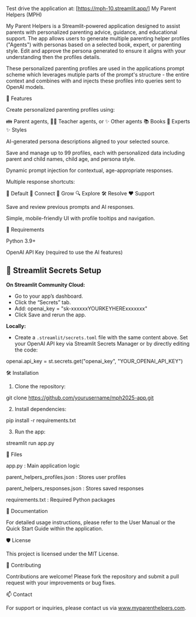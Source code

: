 Test drive the application at: [https://mph-10.streamlit.app/]
My Parent Helpers (MPH)

My Parent Helpers is a Streamlit-powered application designed to assist parents with personalized parenting advice, guidance, and educational support. The app allows users to generate multiple parenting helper profiles ("Agents") with personas based on a selected book, expert, or parenting style.  Edit and approve the persona generated to ensure it aligns with your understanding then the profiles details.

These personalized parenting profiles are used in the applications prompt scheme which leverages mutiple parts of the prompt's structure - the entire context and combines with  and injects these profiles into queries sent to OpenAI models.

🚀 Features

Create personalized parenting profiles using:

👪 Parent agents, 🧑‍🏫 Teacher agents, or ✨ Other agents
📚 Books
🧑‍ Experts
✨ Styles

AI-generated persona descriptions aligned to your selected source.

Save and manage up to 99 profiles, each with personalized data including parent and child names, child age, and persona style.

Dynamic prompt injection for contextual, age-appropriate responses.

Multiple response shortcuts:

💬 Default
🤝 Connect
🌱 Grow
🔍 Explore
🛠 Resolve
❤ Support

Save and review previous prompts and AI responses.

Simple, mobile-friendly UI with profile tooltips and navigation.

🔑 Requirements

Python 3.9+

OpenAI API Key (required to use the AI features)

## 🔐 Streamlit Secrets Setup

**On Streamlit Community Cloud:**
- Go to your app’s dashboard.
- Click the “Secrets” tab.
- Add:
    openai_key = "sk-xxxxxxYOURKEYHERExxxxxxx"
- Click Save and rerun the app.

**Locally:**  
- Create a `.streamlit/secrets.toml` file with the same content above.
Set your OpenAI API key via Streamlit Secrets Manager or by directly editing the code:

openai.api_key = st.secrets.get("openai_key", "YOUR_OPENAI_API_KEY")

🛠 Installation

1. Clone the repository:

git clone 
https://github.com/yourusername/mph2025-app.git

2. Install dependencies:

pip install -r requirements.txt

3. Run the app:

streamlit run app.py

📂 Files

app.py : Main application logic

parent_helpers_profiles.json : 
Stores user profiles

parent_helpers_responses.json : Stores saved responses

requirements.txt : Required Python packages

📖 Documentation

For detailed usage instructions, please refer to the User Manual or the Quick Start Guide within the application.

🛡️ License

This project is licensed under the MIT License.

🤝 Contributing

Contributions are welcome! Please fork the repository and submit a pull request with your improvements or bug fixes.

📫 Contact

For support or inquiries, please contact us via www.myparenthelpers.com.


